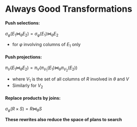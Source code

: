 # Always Good Transformations
#### Push selections:
$\sigma_{\varphi}(E_1 \bowtie_{\theta}E_2) = \sigma_{\varphi}(E_1) \bowtie_{\theta}E_2$
* for $\varphi$ involving columns of $E_1$ only
#### Push projections:
$\pi_{V}(E_1 \bowtie_{\theta}E_2) = \pi_{V}(\pi_{V_1}(E_1) \bowtie_{\theta}\pi_{V_2}(E_2))$
* where $V_1$ is the set of all columns of $R$ involved in $\theta$ and $V$ 
* Similarly for $V_2$
#### Replace products by joins:
$\sigma_{\varphi}(R \times S) = R \bowtie_{\theta}S$

**These rewrites also reduce the space of plans to search**

